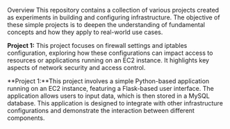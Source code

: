 Overview
This repository contains a collection of various projects created as experiments in building and configuring infrastructure. The objective of these simple projects is to deepen the understanding of fundamental concepts and how they apply to real-world use cases.

**Project 1:** This project focuses on firewall settings and iptables configuration, exploring how these configurations can impact access to resources or applications running on an EC2 instance. It highlights key aspects of network security and access control.

**Project 1:**This project involves a simple Python-based application running on an EC2 instance, featuring a Flask-based user interface. The application allows users to input data, which is then stored in a MySQL database. This application is designed to integrate with other infrastructure configurations and demonstrate the interaction between different components.
